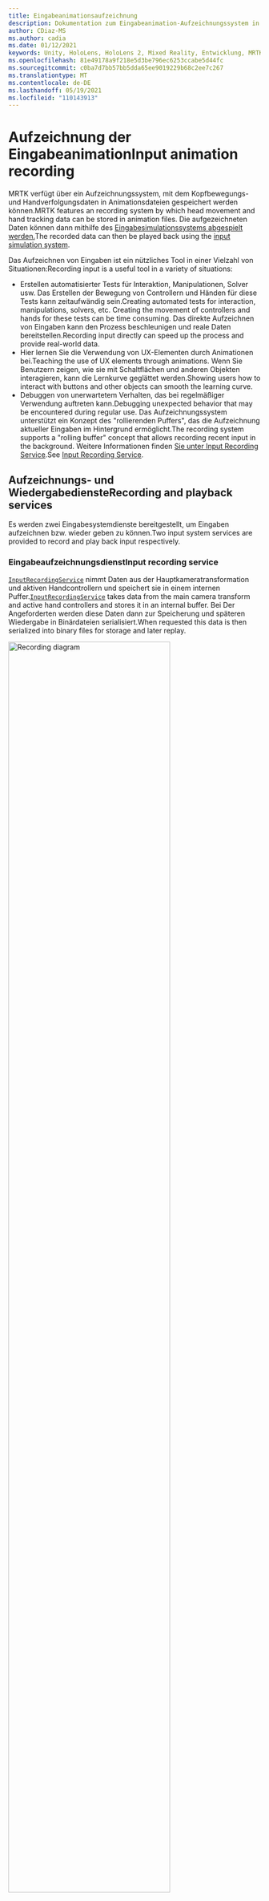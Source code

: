 ```yaml
---
title: Eingabeanimationsaufzeichnung
description: Dokumentation zum Eingabeanimation-Aufzeichnungssystem in MRTK
author: CDiaz-MS
ms.author: cadia
ms.date: 01/12/2021
keywords: Unity, HoloLens, HoloLens 2, Mixed Reality, Entwicklung, MRTK,
ms.openlocfilehash: 81e49178a9f218e5d3be796ec6253ccabe5d44fc
ms.sourcegitcommit: c0ba7d7bb57bb5dda65ee9019229b68c2ee7c267
ms.translationtype: MT
ms.contentlocale: de-DE
ms.lasthandoff: 05/19/2021
ms.locfileid: "110143913"
---
```

# <a name="input-animation-recording"></a><span data-ttu-id="695a9-104">Aufzeichnung der Eingabeanimation</span><span class="sxs-lookup"><span data-stu-id="695a9-104">Input animation recording</span></span>

<span data-ttu-id="695a9-105">MRTK verfügt über ein Aufzeichnungssystem, mit dem Kopfbewegungs- und Handverfolgungsdaten in Animationsdateien gespeichert werden können.</span><span class="sxs-lookup"><span data-stu-id="695a9-105">MRTK features an recording system by which head movement and hand tracking data can be stored in animation files.</span></span> <span data-ttu-id="695a9-106">Die aufgezeichneten Daten können dann mithilfe des [Eingabesimulationssystems abgespielt werden.](input-simulation-service.md)</span><span class="sxs-lookup"><span data-stu-id="695a9-106">The recorded data can then be played back using the [input simulation system](input-simulation-service.md).</span></span>

<span data-ttu-id="695a9-107">Das Aufzeichnen von Eingaben ist ein nützliches Tool in einer Vielzahl von Situationen:</span><span class="sxs-lookup"><span data-stu-id="695a9-107">Recording input is a useful tool in a variety of situations:</span></span>

* <span data-ttu-id="695a9-108">Erstellen automatisierter Tests für Interaktion, Manipulationen, Solver usw. Das Erstellen der Bewegung von Controllern und Händen für diese Tests kann zeitaufwändig sein.</span><span class="sxs-lookup"><span data-stu-id="695a9-108">Creating automated tests for interaction, manipulations, solvers, etc. Creating the movement of controllers and hands for these tests can be time consuming.</span></span> <span data-ttu-id="695a9-109">Das direkte Aufzeichnen von Eingaben kann den Prozess beschleunigen und reale Daten bereitstellen.</span><span class="sxs-lookup"><span data-stu-id="695a9-109">Recording input directly can speed up the process and provide real-world data.</span></span>
* <span data-ttu-id="695a9-110">Hier lernen Sie die Verwendung von UX-Elementen durch Animationen bei.</span><span class="sxs-lookup"><span data-stu-id="695a9-110">Teaching the use of UX elements through animations.</span></span>
  <span data-ttu-id="695a9-111">Wenn Sie Benutzern zeigen, wie sie mit Schaltflächen und anderen Objekten interagieren, kann die Lernkurve geglättet werden.</span><span class="sxs-lookup"><span data-stu-id="695a9-111">Showing users how to interact with buttons and other objects can smooth the learning curve.</span></span>
* <span data-ttu-id="695a9-112">Debuggen von unerwartetem Verhalten, das bei regelmäßiger Verwendung auftreten kann.</span><span class="sxs-lookup"><span data-stu-id="695a9-112">Debugging unexpected behavior that may be encountered during regular use.</span></span>
  <span data-ttu-id="695a9-113">Das Aufzeichnungssystem unterstützt ein Konzept des "rollierenden Puffers", das die Aufzeichnung aktueller Eingaben im Hintergrund ermöglicht.</span><span class="sxs-lookup"><span data-stu-id="695a9-113">The recording system supports a "rolling buffer" concept that allows recording recent input in the background.</span></span>
  <span data-ttu-id="695a9-114">Weitere Informationen finden [Sie unter Input Recording Service](#input-recording-service).</span><span class="sxs-lookup"><span data-stu-id="695a9-114">See [Input Recording Service](#input-recording-service).</span></span>

## <a name="recording-and-playback-services"></a><span data-ttu-id="695a9-115">Aufzeichnungs- und Wiedergabedienste</span><span class="sxs-lookup"><span data-stu-id="695a9-115">Recording and playback services</span></span>

<span data-ttu-id="695a9-116">Es werden zwei Eingabesystemdienste bereitgestellt, um Eingaben aufzeichnen bzw. wieder geben zu können.</span><span class="sxs-lookup"><span data-stu-id="695a9-116">Two input system services are provided to record and play back input respectively.</span></span>

### <a name="input-recording-service"></a><span data-ttu-id="695a9-117">Eingabeaufzeichnungsdienst</span><span class="sxs-lookup"><span data-stu-id="695a9-117">Input recording service</span></span>

<span data-ttu-id="695a9-118">[`InputRecordingService`](xref:Microsoft.MixedReality.Toolkit.Input.InputRecordingService) nimmt Daten aus der Hauptkameratransformation und aktiven Handcontrollern und speichert sie in einem internen Puffer.</span><span class="sxs-lookup"><span data-stu-id="695a9-118">[`InputRecordingService`](xref:Microsoft.MixedReality.Toolkit.Input.InputRecordingService) takes data from the main camera transform and active hand controllers and stores it in an internal buffer.</span></span> <span data-ttu-id="695a9-119">Bei Der Angeforderten werden diese Daten dann zur Speicherung und späteren Wiedergabe in Binärdateien serialisiert.</span><span class="sxs-lookup"><span data-stu-id="695a9-119">When requested this data is then serialized into binary files for storage and later replay.</span></span>

<a target="_blank" href="../images/input-simulation/MRTK_InputAnimation_RecordingDiagram.png">
  <img src="../images/input-simulation/MRTK_InputAnimation_RecordingDiagram.png" title="Aufzeichnen der Eingabeanimation" width="80%" alt="Recording diagram" class="center" />
</a>

<span data-ttu-id="695a9-121">Um mit der Aufzeichnung der Eingabe zu beginnen, rufen Sie die [`StartRecording`](xref:Microsoft.MixedReality.Toolkit.Input.IMixedRealityInputRecordingService.StartRecording) -Funktion auf.</span><span class="sxs-lookup"><span data-stu-id="695a9-121">To start recording input call the [`StartRecording`](xref:Microsoft.MixedReality.Toolkit.Input.IMixedRealityInputRecordingService.StartRecording) function.</span></span> <span data-ttu-id="695a9-122">[`StopRecording`](xref:Microsoft.MixedReality.Toolkit.Input.IMixedRealityInputRecordingService.StopRecording) hält die Aufzeichnung an (verwirft jedoch die bisher aufgezeichneten Daten nicht, verwenden Sie , [`DiscardRecordedInput`](xref:Microsoft.MixedReality.Toolkit.Input.IMixedRealityInputRecordingService.DiscardRecordedInput) um dies bei Bedarf zu tun).</span><span class="sxs-lookup"><span data-stu-id="695a9-122">[`StopRecording`](xref:Microsoft.MixedReality.Toolkit.Input.IMixedRealityInputRecordingService.StopRecording) will pause recording (but not discard the data recorded so far, use [`DiscardRecordedInput`](xref:Microsoft.MixedReality.Toolkit.Input.IMixedRealityInputRecordingService.DiscardRecordedInput) to do this if needed).</span></span>

<span data-ttu-id="695a9-123">Standardmäßig ist die Größe des Aufzeichnungspuffers auf 30 Sekunden beschränkt.</span><span class="sxs-lookup"><span data-stu-id="695a9-123">By default the size of the recording buffer is limited to 30 seconds.</span></span> <span data-ttu-id="695a9-124">Dadurch kann der Aufzeichnungsdienst die Aufzeichnung im Hintergrund beibehalten, ohne zu viele Daten zu sammeln, und die letzten 30 Sekunden bei Bedarf speichern.</span><span class="sxs-lookup"><span data-stu-id="695a9-124">This allows the recording service to keep recording in the background without accumulating too much data, and then save the last 30 seconds when required.</span></span> <span data-ttu-id="695a9-125">Das Zeitintervall kann mithilfe der -Eigenschaft geändert werden, oder die [`RecordingBufferTimeLimit`](xref:Microsoft.MixedReality.Toolkit.Input.IMixedRealityInputRecordingService.RecordingBufferTimeLimit) Aufzeichnung kann mithilfe der Option unbegrenzt [`UseBufferTimeLimit`](xref:Microsoft.MixedReality.Toolkit.Input.IMixedRealityInputRecordingService.UseBufferTimeLimit) sein.</span><span class="sxs-lookup"><span data-stu-id="695a9-125">The time interval can be changed using the [`RecordingBufferTimeLimit`](xref:Microsoft.MixedReality.Toolkit.Input.IMixedRealityInputRecordingService.RecordingBufferTimeLimit) property, or recording can be unlimited using the [`UseBufferTimeLimit`](xref:Microsoft.MixedReality.Toolkit.Input.IMixedRealityInputRecordingService.UseBufferTimeLimit) option.</span></span>

<span data-ttu-id="695a9-126">Die Daten im Aufzeichnungspuffer können mithilfe der [SaveInputAnimation-Funktion](xref:Microsoft.MixedReality.Toolkit.Input.IMixedRealityInputRecordingService.SaveInputAnimation*) in einer Binärdatei gespeichert werden.</span><span class="sxs-lookup"><span data-stu-id="695a9-126">The data in the recording buffer can be saved in a binary file using the [SaveInputAnimation](xref:Microsoft.MixedReality.Toolkit.Input.IMixedRealityInputRecordingService.SaveInputAnimation*) function.</span></span>

<span data-ttu-id="695a9-127">Ausführliche Informationen zum Binärdateiformat finden Sie unter [Eingabeanimationsdateiformatspezifikation.](input-animation-file-format.md)</span><span class="sxs-lookup"><span data-stu-id="695a9-127">For details on the binary file format see [Input Animation File Format Specification](input-animation-file-format.md).</span></span>

### <a name="input-playback-service"></a><span data-ttu-id="695a9-128">Eingabewiedergabedienst</span><span class="sxs-lookup"><span data-stu-id="695a9-128">Input playback service</span></span>

<span data-ttu-id="695a9-129">[`InputPlaybackService`](xref:Microsoft.MixedReality.Toolkit.Input.InputPlaybackService) liest eine Binärdatei mit Eingabeanimationsdaten und wendet diese Daten dann über [InputSimulationService](xref:Microsoft.MixedReality.Toolkit.Input.InputSimulationService) an, um die aufgezeichneten Bewegungen neu zu erstellen.</span><span class="sxs-lookup"><span data-stu-id="695a9-129">[`InputPlaybackService`](xref:Microsoft.MixedReality.Toolkit.Input.InputPlaybackService) reads a binary file with input animation data and then applies this data through the [InputSimulationService](xref:Microsoft.MixedReality.Toolkit.Input.InputSimulationService) to recreate the recorded movements.</span></span>

<a target="_blank" href="../images/input-simulation/MRTK_InputAnimation_PlaybackDiagram.png">
  <img src="../images/input-simulation/MRTK_InputAnimation_PlaybackDiagram.png" title="Wiedergeben der Eingabeanimation" width="80%" alt="Play Back diagram" class="center" />
</a>

<span data-ttu-id="695a9-131">Um mit der Wiedergabe der Eingabeanimation zu beginnen, sollte sie mithilfe der [LoadInputAnimation-Funktion](xref:Microsoft.MixedReality.Toolkit.Input.IMixedRealityInputPlaybackService.LoadInputAnimation*) aus einer Datei geladen werden.</span><span class="sxs-lookup"><span data-stu-id="695a9-131">To start playing back input animation it should be loaded from a file using the [LoadInputAnimation](xref:Microsoft.MixedReality.Toolkit.Input.IMixedRealityInputPlaybackService.LoadInputAnimation*) function.</span></span>

<span data-ttu-id="695a9-132">Rufen Sie [Wiedergabe,](xref:Microsoft.MixedReality.Toolkit.Input.IMixedRealityInputPlaybackService.Play) [Anhalten](xref:Microsoft.MixedReality.Toolkit.Input.IMixedRealityInputPlaybackService.Play)oder [Beenden](xref:Microsoft.MixedReality.Toolkit.Input.IMixedRealityInputPlaybackService.Stop) auf, um die Wiedergabe der Animation zu steuern.</span><span class="sxs-lookup"><span data-stu-id="695a9-132">Call [Play](xref:Microsoft.MixedReality.Toolkit.Input.IMixedRealityInputPlaybackService.Play), [Pause](xref:Microsoft.MixedReality.Toolkit.Input.IMixedRealityInputPlaybackService.Play), or [Stop](xref:Microsoft.MixedReality.Toolkit.Input.IMixedRealityInputPlaybackService.Stop) to control the animation playback.</span></span>

<span data-ttu-id="695a9-133">Die aktuelle Animationszeit kann auch direkt mit der [LocalTime-Eigenschaft](xref:Microsoft.MixedReality.Toolkit.Input.IMixedRealityInputPlaybackService.LocalTime) gesteuert werden.</span><span class="sxs-lookup"><span data-stu-id="695a9-133">The current animation time can also be controlled directly with the [LocalTime](xref:Microsoft.MixedReality.Toolkit.Input.IMixedRealityInputPlaybackService.LocalTime) property.</span></span>

> [!WARNING]
> <span data-ttu-id="695a9-134">Das Schleifen oder Zurücksetzen der Eingabeanimation oder -einstellung [`LocalTime`](xref:Microsoft.MixedReality.Toolkit.Input.IMixedRealityInputPlaybackService.LocalTime) direkt durch Bereinigung der Zeitachse kann zu unerwarteten Ergebnissen führen, wenn die Szene bearbeitet wird!</span><span class="sxs-lookup"><span data-stu-id="695a9-134">Looping or resetting input animation or setting [`LocalTime`](xref:Microsoft.MixedReality.Toolkit.Input.IMixedRealityInputPlaybackService.LocalTime) directly by scrubbing the timeline may yield unexpected results when manipulating the scene!</span></span> <span data-ttu-id="695a9-135">Nur die Eingabebewegungen werden aufgezeichnet. Alle zusätzlichen Änderungen, z. B. das Verschieben von Objekten oder das Umschalten von Schaltern, werden nicht zurückgesetzt.</span><span class="sxs-lookup"><span data-stu-id="695a9-135">Only the input movements are recorded, any additional changes such as moving objects or flipping switches will not be reset.</span></span> <span data-ttu-id="695a9-136">Stellen Sie sicher, dass Sie die Szene erneut laden, wenn nicht rückgängig gemachte Änderungen vorgenommen wurden.</span><span class="sxs-lookup"><span data-stu-id="695a9-136">Make sure to reload the scene if irreversible changes have been made.</span></span>

### <a name="editor-tools-for-recording-and-playing-input-animation"></a><span data-ttu-id="695a9-137">Editor-Tools zum Aufzeichnen und Wiedergeben von Eingabeanimationen</span><span class="sxs-lookup"><span data-stu-id="695a9-137">Editor tools for recording and playing input animation</span></span>

<span data-ttu-id="695a9-138">Im Unity-Editor sind mehrere Tools zum Aufzeichnen und Untersuchen der Eingabeanimation vorhanden.</span><span class="sxs-lookup"><span data-stu-id="695a9-138">A number of tools exist in the Unity editor for recording and examining input animation.</span></span> <span data-ttu-id="695a9-139">Auf diese Tools kann im [Fenster eingabesimulationstools](input-simulation-service.md#input-simulation-tools-window)zugegriffen werden, das über das Menü _Mixed Reality Toolkit > Utilities > Input Simulation_ geöffnet werden kann.</span><span class="sxs-lookup"><span data-stu-id="695a9-139">These tools can be accessed in the [input simulation tools window](input-simulation-service.md#input-simulation-tools-window), which can be opened from the _Mixed Reality Toolkit > Utilities > Input Simulation_ menu.</span></span>

> [!NOTE]
> <span data-ttu-id="695a9-140">Die Eingabeaufzeichnung und -wiedergabe funktioniert nur während des Wiedergabemodus.</span><span class="sxs-lookup"><span data-stu-id="695a9-140">Input recording and playback only works during play mode.</span></span>

<span data-ttu-id="695a9-141">Das Eingabeaufzeichnungsfenster verfügt über zwei Modi:</span><span class="sxs-lookup"><span data-stu-id="695a9-141">The input recording window has two modes:</span></span>

* <span data-ttu-id="695a9-142">_Aufzeichnung_ zur Aufzeichnung von Eingaben während des Wiedergabemodus und Speichern in Animationsdateien.</span><span class="sxs-lookup"><span data-stu-id="695a9-142">_Recording_ for recording input during play mode and saving it to animation files.</span></span>

  <span data-ttu-id="695a9-143">Beim Umschalten auf der Aufzeichnungsschaltfläche [`InputRecordingService`](xref:Microsoft.MixedReality.Toolkit.Input.InputRecordingService) ist aktiviert, um Eingaben aufzuzeichnen.</span><span class="sxs-lookup"><span data-stu-id="695a9-143">When toggling on the recording button the [`InputRecordingService`](xref:Microsoft.MixedReality.Toolkit.Input.InputRecordingService) is enabled to record input.</span></span>
  <span data-ttu-id="695a9-144">Beim Umschalten der Aufzeichnungsschaltfläche wird eine Dateispeicherauswahl angezeigt, und die aufgezeichnete Eingabeanimation wird am ausgewählten Ziel gespeichert.</span><span class="sxs-lookup"><span data-stu-id="695a9-144">When toggling off the recording button a file save selection is shown and the recorded input animation is saved to the selected destination.</span></span>

  <span data-ttu-id="695a9-145">Das Pufferzeitlimit kann auch in diesem Modus geändert werden.</span><span class="sxs-lookup"><span data-stu-id="695a9-145">The buffer time limit can also be changed in this mode.</span></span>

* <span data-ttu-id="695a9-146">_Wiedergabe_ zum Laden von Animationsdateien und anschließendes Erneutes Erstellen von Eingaben über das Eingabesimulationssystem.</span><span class="sxs-lookup"><span data-stu-id="695a9-146">_Playback_ for loading animation files and then recreating input through the input simulation system.</span></span>

  <span data-ttu-id="695a9-147">Eine Animation muss zuerst in diesem Modus geladen werden.</span><span class="sxs-lookup"><span data-stu-id="695a9-147">An animation must be loaded in this mode first.</span></span> <span data-ttu-id="695a9-148">Nach der Aufzeichnung der Eingabe im Aufzeichnungsmodus wird die resultierende Animation automatisch geladen.</span><span class="sxs-lookup"><span data-stu-id="695a9-148">After recording input in recording mode the resulting animation is automatically loaded.</span></span> <span data-ttu-id="695a9-149">Klicken Sie alternativ auf die Schaltfläche "Laden", um eine vorhandene Animationsdatei auszuwählen.</span><span class="sxs-lookup"><span data-stu-id="695a9-149">Alternatively click the "Load" button to select an existing animation file.</span></span>

  <span data-ttu-id="695a9-150">Die Zeitsteuerungsschaltflächen von links nach rechts lauten:</span><span class="sxs-lookup"><span data-stu-id="695a9-150">The time control buttons from left to right are:</span></span>

  * <span data-ttu-id="695a9-151">Setzen Sie die Wiedergabezeit auf den Anfang der Animation _zurück._</span><span class="sxs-lookup"><span data-stu-id="695a9-151">_Reset_ the playback time to the start of the animation.</span></span>
  * <span data-ttu-id="695a9-152">_Fortlaufende_ Wiedergabe von Animationen im Zeitverlauf.</span><span class="sxs-lookup"><span data-stu-id="695a9-152">_Play_ animation continuously over time.</span></span>
  * <span data-ttu-id="695a9-153">_Einzelschritt_ vorwärts.</span><span class="sxs-lookup"><span data-stu-id="695a9-153">_Step_ forward one time step.</span></span>

  <span data-ttu-id="695a9-154">Der Schieberegler kann auch verwendet werden, um die Animationszeitachse zu bebereinigungen.</span><span class="sxs-lookup"><span data-stu-id="695a9-154">The slider can also be used to scrub through the animation timeline.</span></span>

> [!WARNING]
> <span data-ttu-id="695a9-155">Das Schleifen oder Zurücksetzen der Eingabeanimation oder das Bebereinigung der Zeitachse kann beim Bearbeiten der Szene zu unerwarteten Ergebnissen führen!</span><span class="sxs-lookup"><span data-stu-id="695a9-155">Looping or resetting input animation or scrubbing the timeline may yield unexpected results when manipulating the scene!</span></span> <span data-ttu-id="695a9-156">Nur die Eingabebewegungen werden aufgezeichnet. Alle zusätzlichen Änderungen, z. B. das Verschieben von Objekten oder das Umschalten von Schaltern, werden nicht zurückgesetzt.</span><span class="sxs-lookup"><span data-stu-id="695a9-156">Only the input movements are recorded, any additional changes such as moving objects or flipping switches will not be reset.</span></span> <span data-ttu-id="695a9-157">Stellen Sie sicher, dass Sie die Szene erneut laden, wenn nicht rückgängig gemachte Änderungen vorgenommen wurden.</span><span class="sxs-lookup"><span data-stu-id="695a9-157">Make sure to reload the scene if irreversible changes have been made.</span></span>
